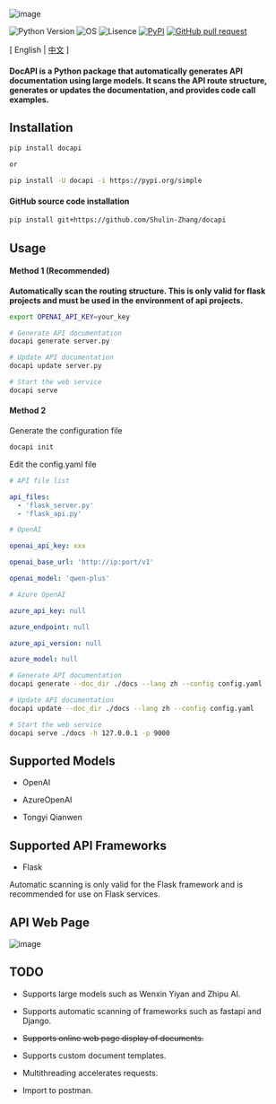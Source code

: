 ![image](assets/logo.png)

![Python Version](https://img.shields.io/badge/python-3.8+-aff.svg)
![OS](https://img.shields.io/badge/os-linux%20|%20macOS-blue)
![Lisence](https://img.shields.io/badge/license-Apache%202-dfd.svg)
[![PyPI](https://img.shields.io/pypi/v/docapi)](https://pypi.org/project/docapi/)
[![GitHub pull request](https://img.shields.io/badge/PRs-welcome-blue)](https://github.com/Shulin-Zhang/docapi/pulls)

\[ English | [中文](README_zh.md) \]

#### DocAPI is a Python package that automatically generates API documentation using large models. It scans the API route structure, generates or updates the documentation, and provides code call examples.

## Installation

```bash
pip install docapi

or

pip install -U docapi -i https://pypi.org/simple
```

#### GitHub source code installation

```bash
pip install git+https://github.com/Shulin-Zhang/docapi
```

## Usage

#### Method 1 (Recommended)

**Automatically scan the routing structure. This is only valid for flask projects and must be used in the environment of api projects.**

```bash
export OPENAI_API_KEY=your_key

# Generate API documentation
docapi generate server.py

# Update API documentation
docapi update server.py

# Start the web service
docapi serve
```

#### Method 2

Generate the configuration file

```bash
docapi init
```

Edit the config.yaml file

```yaml
# API file list

api_files: 
  - 'flask_server.py'
  - 'flask_api.py'

# OpenAI

openai_api_key: xxx

openai_base_url: 'http://ip:port/v1'

openai_model: 'qwen-plus'

# Azure OpenAI

azure_api_key: null

azure_endpoint: null

azure_api_version: null

azure_model: null
```

```bash
# Generate API documentation
docapi generate --doc_dir ./docs --lang zh --config config.yaml

# Update API documentation
docapi update --doc_dir ./docs --lang zh --config config.yaml

# Start the web service
docapi serve ./docs -h 127.0.0.1 -p 9000
```

## Supported Models

- OpenAI

- AzureOpenAI

- Tongyi Qianwen

## Supported API Frameworks

- Flask
  
Automatic scanning is only valid for the Flask framework and is recommended for use on Flask services.

## API Web Page

![image](assets/example1.png)

## TODO
- Supports large models such as Wenxin Yiyan and Zhipu AI.

- Supports automatic scanning of frameworks such as fastapi and Django.

- ~~Supports online web page display of documents.~~

- Supports custom document templates.

- Multithreading accelerates requests.

- Import to postman.
